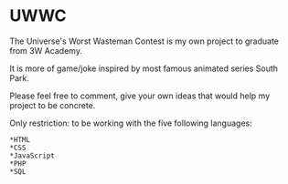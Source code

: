 # UWWC

The Universe's Worst Wasteman Contest is my own project to graduate from
3W Academy.

 It is more of game/joke inspired by most famous animated series South Park.


 Please feel free to comment, give your own ideas that would help my project
    to be concrete.

Only restriction: to be working with the five following languages:

    *HTML
    *CSS
    *JavaScript
    *PHP
    *SQL